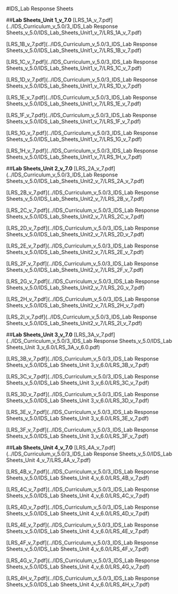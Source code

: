 #IDS_Lab Response Sheets

##**Lab Sheets_Unit 1_v_7.0**
[LRS_1A_v_7.pdf](../IDS_Curriculum_v_5.0/3_IDS_Lab Response Sheets_v_5.0/IDS_Lab_Sheets_Unit1_v_7/LRS_1A_v_7.pdf)

[LRS_1B_v_7.pdf](../IDS_Curriculum_v_5.0/3_IDS_Lab Response Sheets_v_5.0/IDS_Lab_Sheets_Unit1_v_7/LRS_1B_v_7.pdf)

[LRS_1C_v_7.pdf](../IDS_Curriculum_v_5.0/3_IDS_Lab Response Sheets_v_5.0/IDS_Lab_Sheets_Unit1_v_7/LRS_1C_v_7.pdf)

[LRS_1D_v_7.pdf](../IDS_Curriculum_v_5.0/3_IDS_Lab Response Sheets_v_5.0/IDS_Lab_Sheets_Unit1_v_7/LRS_1D_v_7.pdf)

[LRS_1E_v_7.pdf](../IDS_Curriculum_v_5.0/3_IDS_Lab Response Sheets_v_5.0/IDS_Lab_Sheets_Unit1_v_7/LRS_1E_v_7.pdf)

[LRS_1F_v_7.pdf](../IDS_Curriculum_v_5.0/3_IDS_Lab Response Sheets_v_5.0/IDS_Lab_Sheets_Unit1_v_7/LRS_1F_v_7.pdf)

[LRS_1G_v_7.pdf](../IDS_Curriculum_v_5.0/3_IDS_Lab Response Sheets_v_5.0/IDS_Lab_Sheets_Unit1_v_7/LRS_1G_v_7.pdf)

[LRS_1H_v_7.pdf](../IDS_Curriculum_v_5.0/3_IDS_Lab Response Sheets_v_5.0/IDS_Lab_Sheets_Unit1_v_7/LRS_1H_v_7.pdf)

##**Lab Sheets_Unit 2_v_7.0**
[LRS_2A_v_7.pdf](../IDS_Curriculum_v_5.0/3_IDS_Lab Response Sheets_v_5.0/IDS_Lab_Sheets_Unit2_v_7/LRS_2A_v_7.pdf)

[LRS_2B_v_7.pdf](../IDS_Curriculum_v_5.0/3_IDS_Lab Response Sheets_v_5.0/IDS_Lab_Sheets_Unit2_v_7/LRS_2B_v_7.pdf)

[LRS_2C_v_7.pdf](../IDS_Curriculum_v_5.0/3_IDS_Lab Response Sheets_v_5.0/IDS_Lab_Sheets_Unit2_v_7/LRS_2C_v_7.pdf)

[LRS_2D_v_7.pdf](../IDS_Curriculum_v_5.0/3_IDS_Lab Response Sheets_v_5.0/IDS_Lab_Sheets_Unit2_v_7/LRS_2D_v_7.pdf)

[LRS_2E_v_7.pdf](../IDS_Curriculum_v_5.0/3_IDS_Lab Response Sheets_v_5.0/IDS_Lab_Sheets_Unit2_v_7/LRS_2E_v_7.pdf)

[LRS_2F_v_7.pdf](../IDS_Curriculum_v_5.0/3_IDS_Lab Response Sheets_v_5.0/IDS_Lab_Sheets_Unit2_v_7/LRS_2F_v_7.pdf)

[LRS_2G_v_7.pdf](../IDS_Curriculum_v_5.0/3_IDS_Lab Response Sheets_v_5.0/IDS_Lab_Sheets_Unit2_v_7/LRS_2G_v_7.pdf)

[LRS_2H_v_7.pdf](../IDS_Curriculum_v_5.0/3_IDS_Lab Response Sheets_v_5.0/IDS_Lab_Sheets_Unit2_v_7/LRS_2H_v_7.pdf)

[LRS_2I_v_7.pdf](../IDS_Curriculum_v_5.0/3_IDS_Lab Response Sheets_v_5.0/IDS_Lab_Sheets_Unit2_v_7/LRS_2I_v_7.pdf)

##**Lab Sheets_Unit 3_v_7.0**
[LRS_3A_v_7.pdf](../IDS_Curriculum_v_5.0/3_IDS_Lab Response Sheets_v_5.0/IDS_Lab Sheets_Unit 3_v_6.0/LRS_3A_v_6.0.pdf)

[LRS_3B_v_7.pdf](../IDS_Curriculum_v_5.0/3_IDS_Lab Response Sheets_v_5.0/IDS_Lab Sheets_Unit 3_v_6.0/LRS_3B_v_7.pdf)

[LRS_3C_v_7.pdf](../IDS_Curriculum_v_5.0/3_IDS_Lab Response Sheets_v_5.0/IDS_Lab Sheets_Unit 3_v_6.0/LRS_3C_v_7.pdf)

[LRS_3D_v_7.pdf](../IDS_Curriculum_v_5.0/3_IDS_Lab Response Sheets_v_5.0/IDS_Lab Sheets_Unit 3_v_6.0/LRS_3D_v_7.pdf)

[LRS_3E_v_7.pdf](../IDS_Curriculum_v_5.0/3_IDS_Lab Response Sheets_v_5.0/IDS_Lab Sheets_Unit 3_v_6.0/LRS_3E_v_7.pdf)

[LRS_3F_v_7.pdf](../IDS_Curriculum_v_5.0/3_IDS_Lab Response Sheets_v_5.0/IDS_Lab Sheets_Unit 3_v_6.0/LRS_3F_v_7.pdf)

##**Lab Sheets_Unit 4_v_7.0**
[LRS_4A_v_7.pdf](../IDS_Curriculum_v_5.0/3_IDS_Lab Response Sheets_v_5.0/IDS_Lab Sheets_Unit 4_v_7/LRS_4A_v_7.pdf)

[LRS_4B_v_7.pdf](../IDS_Curriculum_v_5.0/3_IDS_Lab Response Sheets_v_5.0/IDS_Lab Sheets_Unit 4_v_6.0/LRS_4B_v_7.pdf)

[LRS_4C_v_7.pdf](../IDS_Curriculum_v_5.0/3_IDS_Lab Response Sheets_v_5.0/IDS_Lab Sheets_Unit 4_v_6.0/LRS_4C_v_7.pdf)

[LRS_4D_v_7.pdf](../IDS_Curriculum_v_5.0/3_IDS_Lab Response Sheets_v_5.0/IDS_Lab Sheets_Unit 4_v_6.0/LRS_4D_v_7.pdf)

[LRS_4E_v_7.pdf](../IDS_Curriculum_v_5.0/3_IDS_Lab Response Sheets_v_5.0/IDS_Lab Sheets_Unit 4_v_6.0/LRS_4E_v_7.pdf)

[LRS_4F_v_7.pdf](../IDS_Curriculum_v_5.0/3_IDS_Lab Response Sheets_v_5.0/IDS_Lab Sheets_Unit 4_v_6.0/LRS_4F_v_7.pdf)

[LRS_4G_v_7.pdf](../IDS_Curriculum_v_5.0/3_IDS_Lab Response Sheets_v_5.0/IDS_Lab Sheets_Unit 4_v_6.0/LRS_4G_v_7.pdf)

[LRS_4H_v_7.pdf](../IDS_Curriculum_v_5.0/3_IDS_Lab Response Sheets_v_5.0/IDS_Lab Sheets_Unit 4_v_6.0/LRS_4H_v_7.pdf)